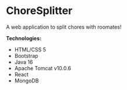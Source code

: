 # ChoreSplitter
A web application to split chores with roomates!

**Technologies:**
- HTML/CSS 5
- Bootstrap
- Java 16
- Apache Tomcat v10.0.6
- React
- MongoDB

